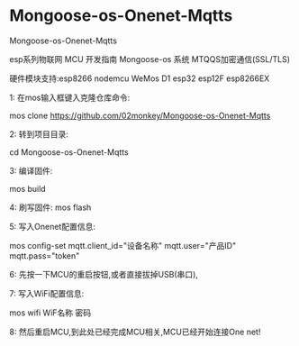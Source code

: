 # Mongoose-os-Onenet-Mqtts

Mongoose-os-Onenet-Mqtts

esp系列物联网 MCU 开发指南 Mongoose-os 系统 MTQQS加密通信(SSL/TLS)

硬件模块支持:esp8266 nodemcu WeMos D1 esp32 esp12F esp8266EX

1: 在mos输入框键入克隆仓库命令:

   mos clone https://github.com/02monkey/Mongoose-os-Onenet-Mqtts
 
2: 转到项目目录:

   cd Mongoose-os-Onenet-Mqtts
   
3: 编译固件:

   mos build
   
4: 刷写固件:
  mos flash
  
5: 写入Onenet配置信息:

   mos config-set mqtt.client_id="设备名称" mqtt.user="产品ID" mqtt.pass="token"
   
6: 先按一下MCU的重启按钮,或者直接拔掉USB(串口),

7: 写入WiFi配置信息:

   mos wifi WiF名称 密码
   
8: 然后重启MCU,到此处已经完成MCU相关,MCU已经开始连接One net!
